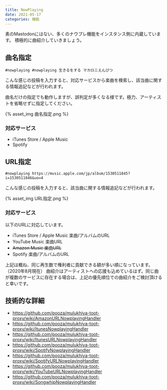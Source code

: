 ```yaml
---
title: NowPlaying
date: 2021-05-17
categories: 機能
---
```


素のMastodonにはない、多くのナウプレ機能をインスタンス側に内蔵しています。
積極的に曲紹介していきましょう。

## 曲名指定

`#nowplaying #nowplaying 生きるをする マカロニえんぴつ`

こんな感じの投稿を入力すると、対応サービスから楽曲を検索し、該当曲に関する情報追記などが行われます。

曲名だけの指定でも動作しますが、誤判定が多くなる様です。極力、アーティストを省略せずに指定してください。

{% asset_img 曲名指定.png %}

### 対応サービス

- iTunes Store / Apple Music
- Spotify

## URL指定

`#nowplaying https://music.apple.com/jp/album/1530511845?i=1530511846&uo=4`

こんな感じの投稿を入力すると、該当曲に関する情報追記などが行われます。

{% asset_img URL指定.png %}

### 対応サービス

以下のURLに対応しています。

- iTunes Store / Apple Music 楽曲/アルバムのURL
- YouTube Music 楽曲URL
- ~~Amazon Music 楽曲URL~~
- Spotify 楽曲/アルバムのURL

上記は概ね、同じ再生数で権利者に貢献できる額が多い順になっています。（2020年8月現在）
曲紹介はアーティストへの応援も込めているはず。同じ曲が複数のサービスに存在する場合は、上記の優先順位での曲紹介をご検討頂けると幸いです。

## 技術的な詳細
- https://github.com/pooza/mulukhiya-toot-proxy/wiki/AmazonURLNowplayingHandler
- https://github.com/pooza/mulukhiya-toot-proxy/wiki/ItunesNowplayingHandler
- https://github.com/pooza/mulukhiya-toot-proxy/wiki/ItunesURLNowplayingHandler
- https://github.com/pooza/mulukhiya-toot-proxy/wiki/SpotifyNowplayingHandler
- https://github.com/pooza/mulukhiya-toot-proxy/wiki/SpotifyURLNowplayingHandler
- https://github.com/pooza/mulukhiya-toot-proxy/wiki/YouTubeURLNowplayingHandler
- https://github.com/pooza/mulukhiya-toot-proxy/wiki/SongwhipNowplayingHandler


